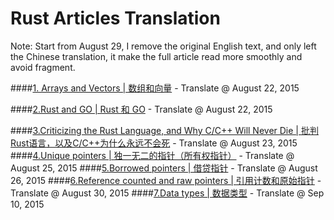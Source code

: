 Rust Articles Translation
====================

Note: Start from August 29, I remove the original English text, and only left the Chinese translation, it make the full article read more smoothly and avoid fragment.

####[1. Arrays and Vectors | 数组和向量](https://github.com/ScottHuangZL/Rust-Articles-Translation/blob/master/Arrays%20and%20Vectors%20-%20Chinese.md "1. Arrays and Vectors | 数组和向量") - Translate @ August 22, 2015 


####[2.Rust and GO | Rust 和 GO](https://github.com/ScottHuangZL/Rust-Articles-Translation/blob/master/Rust%20and%20GO.md "2.Rust and GO | Rust 和 GO")  - Translate @ August 22, 2015

####[3.Criticizing the Rust Language, and Why C/C++ Will Never Die | 批判Rust语言，以及C/C++为什么永远不会死](https://github.com/ScottHuangZL/Rust-Articles-Translation/blob/master/Criticizing%20the%20Rust%20Language%2C%20and%20Why%20C_C%2B%2B%20Will%20Never%20Die.md "3.Criticizing the Rust Language, and Why C/C++ Will Never Die | 批判Rust语言，以及C/C++为什么永远不会死")  - Translate @ August 23, 2015
####[4.Unique pointers | 独一无二的指针（所有权指针）](https://github.com/ScottHuangZL/Rust-Articles-Translation/blob/master/r4cpp%20-%20Unique%20Pointers.md "4.Unique pointers | 独一无二的指针（所有权指针）")  - Translate @ August 25, 2015
####[5.Borrowed pointers | 借贷指针](https://github.com/ScottHuangZL/Rust-Articles-Translation/blob/master/r4cpp%20-%20Borrowed%20pointers.md "5.Borrowed pointers | 借贷指针")  - Translate @ August 26, 2015
####[6.Reference counted and raw pointers | 引用计数和原始指针](https://github.com/ScottHuangZL/Rust-Articles-Translation/blob/master/r4cpp%20-%20Rc%20and%20raw%20pointers.md "6.Reference counted and raw pointers | 引用计数和原始指针")  - Translate @ August 30, 2015
####[7.Data types | 数据类型](https://github.com/ScottHuangZL/Rust-Articles-Translation/blob/master/r4cpp%20-%20Data%20types.md "7.Data types | 数据类型")  - Translate @ Sep 10, 2015


